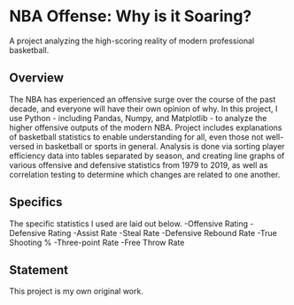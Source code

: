 # NBA Offense: Why is it Soaring?
A project analyzing the high-scoring reality of modern professional basketball.

## Overview
The NBA has experienced an offensive surge over the course of the past decade, and everyone will have their own opinion of why. In this project, I use Python - including Pandas, Numpy, and Matplotlib - to analyze the higher offensive outputs of the modern NBA. Project includes explanations of basketball statistics to enable understanding for all, even those not well-versed in basketball or sports in general. Analysis is done via sorting player efficiency data into tables separated by season, and creating line graphs of various offensive and defensive statistics from 1979 to 2019, as well as correlation testing to determine which changes are related to one another.

## Specifics
The specific statistics I used are laid out below.
-Offensive Rating
-Defensive Rating
-Assist Rate
-Steal Rate
-Defensive Rebound Rate
-True Shooting %
-Three-point Rate
-Free Throw Rate

## Statement
This project is my own original work.
